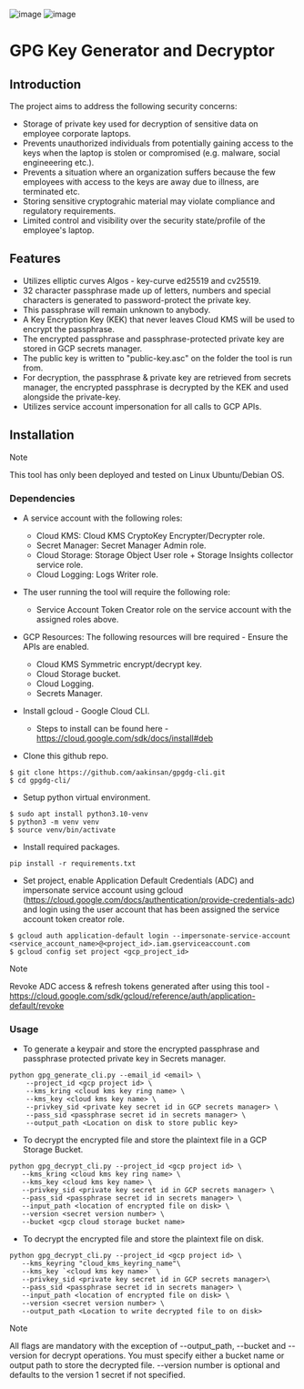 ![image](https://img.shields.io/badge/Python-FFD43B?style=for-the-badge&logo=python&logoColor=blue)
![image](https://img.shields.io/badge/Google_Cloud-4285F4?style=for-the-badge&logo=google-cloud&logoColor=white)

# GPG Key Generator and Decryptor

## Introduction
The project aims to address the following security concerns:
- Storage of private key used for decryption of sensitive data on employee corporate laptops.
- Prevents unauthorized individuals from potentially gaining access to the keys when the laptop is stolen or compromised (e.g. malware, social engineeering etc.).
- Prevents a situation where an organization suffers because the few employees with access to the keys are away due to illness, are terminated etc.
- Storing sensitive cryptograhic material may violate compliance and regulatory requirements.
- Limited control and visibility over the security state/profile of the employee's laptop.

## Features
- Utilizes elliptic curves Algos - key-curve ed25519 and cv25519.
- 32 character passphrase made up of letters, numbers and special characters is generated to password-protect the private key.
- This passphrase will remain unknown to anybody. 
- A Key Encryption Key (KEK) that never leaves Cloud KMS will be used to encrypt the passphrase.
- The encrypted passphrase and passphrase-protected private key are stored in GCP secrets manager.
- The public key is written to "public-key.asc" on the folder the tool is run from.
- For decryption, the passphrase & private key are retrieved from secrets manager, the encrypted passphrase is decrypted by the KEK and used alongside the private-key.
- Utilizes service account impersonation for all calls to GCP APIs.

## Installation
> [!NOTE]  
>
> This tool has only been deployed and tested on Linux Ubuntu/Debian OS.

### Dependencies
 - A service account with the following roles:
    - Cloud KMS: Cloud KMS CryptoKey Encrypter/Decrypter role.
    - Secret Manager: Secret Manager Admin role.
    - Cloud Storage: Storage Object User role + Storage Insights collector service role.
    - Cloud Logging: Logs Writer role.

- The user running the tool will require the following role:
    - Service Account Token Creator role on the service account with the assigned roles above.

- GCP Resources:
    The following resources will bre required - Ensure the APIs are enabled.
    - Cloud KMS Symmetric encrypt/decrypt key.
    - Cloud Storage bucket. 
    - Cloud Logging.
    - Secrets Manager.

- Install gcloud - Google Cloud CLI.
    - Steps to install can be found here - https://cloud.google.com/sdk/docs/install#deb

- Clone this github repo.
```
$ git clone https://github.com/aakinsan/gpgdg-cli.git
$ cd gpgdg-cli/
```

- Setup python virtual environment. 
```
$ sudo apt install python3.10-venv
$ python3 -m venv venv
$ source venv/bin/activate
```

- Install required packages.

```
pip install -r requirements.txt
```

- Set project, enable Application Default Credentials (ADC) and impersonate service account using gcloud (https://cloud.google.com/docs/authentication/provide-credentials-adc) and login using the user account that has been assigned the service account token creator role. 

```
$ gcloud auth application-default login --impersonate-service-account <service_account_name>@<project_id>.iam.gserviceaccount.com
$ gcloud config set project <gcp_project_id>
```
> [!NOTE]  
>
> Revoke ADC access & refresh tokens generated after using this tool - https://cloud.google.com/sdk/gcloud/reference/auth/application-default/revoke 

### Usage
 - To generate a keypair and store the encrypted passphrase and passphrase protected private key in Secrets manager.

```
python gpg_generate_cli.py --email_id <email> \
    --project_id <gcp project id> \
    --kms_kring <cloud kms key ring name> \
    --kms_key <cloud kms key name> \
    --privkey_sid <private key secret id in GCP secrets manager> \
    --pass_sid <passphrase secret id in secrets manager> \
    --output_path <Location on disk to store public key>
```

 - To decrypt the encrypted file and store the plaintext file in a GCP Storage Bucket.

 ```
 python gpg_decrypt_cli.py --project_id <gcp project id> \
    --kms_kring <cloud kms key ring name> \
    --kms_key <cloud kms key name> \
    --privkey_sid <private key secret id in GCP secrets manager> \
    --pass_sid <passphrase secret id in secrets manager> \
    --input_path <location of encrypted file on disk> \
    --version <secret version number> \
    --bucket <gcp cloud storage bucket name>
 ```

- To decrypt the encrypted file and store the plaintext file on disk.

 ```
 python gpg_decrypt_cli.py --project_id <gcp project id> \
    --kms_keyring "cloud_kms_keyring_name"\
    --kms_key `<cloud kms key name>` \
    --privkey_sid <private key secret id in GCP secrets manager>\
    --pass_sid <passphrase secret id in secrets manager> \
    --input_path <location of encrypted file on disk> \
    --version <secret version number> \
    --output_path <Location to write decrypted file to on disk>
```

> [!NOTE]  
>
> All flags are mandatory with the exception of --output_path, --bucket and --version for decrypt operations. 
> You must specify either a bucket name or output path to store the decrypted file.
> --version number is optional and defaults to the version 1 secret if not specified.